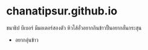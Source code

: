 # chanatipsur.github.io
ชนาธิป บีเบอร์ มีมอเตอร์สองตัว 
หิวไส้อั่วอยากกินข้าวปั้นอยากลั่นกระสุน 
 * อยากอุ่นข้าว
